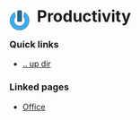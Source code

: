 # Productivity <img style="margin: 6px 13px 0px 0px" align="left" src="../data/images/logo_36x36.png" />

### Quick links
- [.. up dir](../README.md)

### Linked pages
- [Office](office/README.md)

<!-- 
vim: ts=2:sw=2:sts=2
-->
